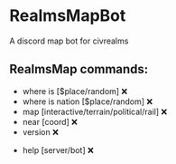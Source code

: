 # RealmsMapBot
A discord map bot for civrealms

## RealmsMap commands:
* where is [$place/random] :x:
* where is nation [$place/random] :x:
* map [interactive/terrain/political/rail] :x:
* near [coord] :x:
* version :x:
+ help [server/bot] :x:

